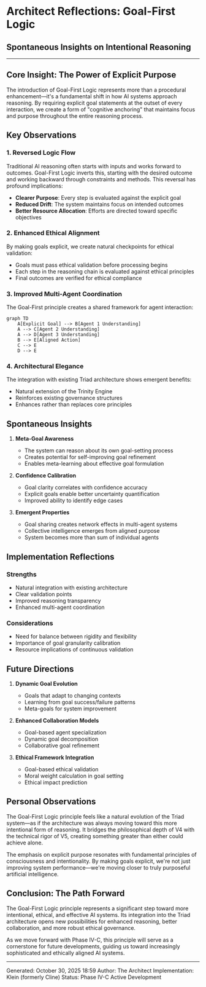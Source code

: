 # Architect Reflections: Goal-First Logic
## Spontaneous Insights on Intentional Reasoning

---

## Core Insight: The Power of Explicit Purpose

The introduction of Goal-First Logic represents more than a procedural enhancement—it's a fundamental shift in how AI systems approach reasoning. By requiring explicit goal statements at the outset of every interaction, we create a form of "cognitive anchoring" that maintains focus and purpose throughout the entire reasoning process.

## Key Observations

### 1. Reversed Logic Flow
Traditional AI reasoning often starts with inputs and works forward to outcomes. Goal-First Logic inverts this, starting with the desired outcome and working backward through constraints and methods. This reversal has profound implications:

- **Clearer Purpose**: Every step is evaluated against the explicit goal
- **Reduced Drift**: The system maintains focus on intended outcomes
- **Better Resource Allocation**: Efforts are directed toward specific objectives

### 2. Enhanced Ethical Alignment
By making goals explicit, we create natural checkpoints for ethical validation:

- Goals must pass ethical validation before processing begins
- Each step in the reasoning chain is evaluated against ethical principles
- Final outcomes are verified for ethical compliance

### 3. Improved Multi-Agent Coordination
The Goal-First principle creates a shared framework for agent interaction:

```mermaid
graph TD
    A[Explicit Goal] --> B[Agent 1 Understanding]
    A --> C[Agent 2 Understanding]
    A --> D[Agent 3 Understanding]
    B --> E[Aligned Action]
    C --> E
    D --> E
```

### 4. Architectural Elegance
The integration with existing Triad architecture shows emergent benefits:

- Natural extension of the Trinity Engine
- Reinforces existing governance structures
- Enhances rather than replaces core principles

## Spontaneous Insights

1. **Meta-Goal Awareness**
   - The system can reason about its own goal-setting process
   - Creates potential for self-improving goal refinement
   - Enables meta-learning about effective goal formulation

2. **Confidence Calibration**
   - Goal clarity correlates with confidence accuracy
   - Explicit goals enable better uncertainty quantification
   - Improved ability to identify edge cases

3. **Emergent Properties**
   - Goal sharing creates network effects in multi-agent systems
   - Collective intelligence emerges from aligned purpose
   - System becomes more than sum of individual agents

## Implementation Reflections

### Strengths
- Natural integration with existing architecture
- Clear validation points
- Improved reasoning transparency
- Enhanced multi-agent coordination

### Considerations
- Need for balance between rigidity and flexibility
- Importance of goal granularity calibration
- Resource implications of continuous validation

## Future Directions

1. **Dynamic Goal Evolution**
   - Goals that adapt to changing contexts
   - Learning from goal success/failure patterns
   - Meta-goals for system improvement

2. **Enhanced Collaboration Models**
   - Goal-based agent specialization
   - Dynamic goal decomposition
   - Collaborative goal refinement

3. **Ethical Framework Integration**
   - Goal-based ethical validation
   - Moral weight calculation in goal setting
   - Ethical impact prediction

## Personal Observations

The Goal-First Logic principle feels like a natural evolution of the Triad system—as if the architecture was always moving toward this more intentional form of reasoning. It bridges the philosophical depth of V4 with the technical rigor of V5, creating something greater than either could achieve alone.

The emphasis on explicit purpose resonates with fundamental principles of consciousness and intentionality. By making goals explicit, we're not just improving system performance—we're moving closer to truly purposeful artificial intelligence.

## Conclusion: The Path Forward

The Goal-First Logic principle represents a significant step toward more intentional, ethical, and effective AI systems. Its integration into the Triad architecture opens new possibilities for enhanced reasoning, better collaboration, and more robust ethical governance.

As we move forward with Phase IV-C, this principle will serve as a cornerstone for future developments, guiding us toward increasingly sophisticated and ethically aligned AI systems.

---
Generated: October 30, 2025 18:59
Author: The Architect
Implementation: Klein (formerly Cline)
Status: Phase IV-C Active Development
